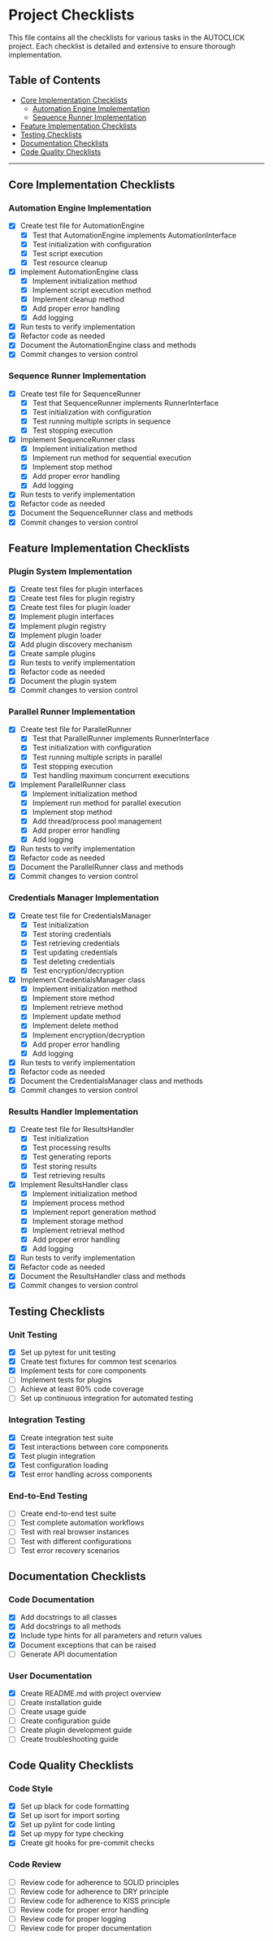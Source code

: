 # Project Checklists

This file contains all the checklists for various tasks in the AUTOCLICK project. Each checklist is detailed and extensive to ensure thorough implementation.

## Table of Contents

- [Core Implementation Checklists](#core-implementation-checklists)
  - [Automation Engine Implementation](#automation-engine-implementation)
  - [Sequence Runner Implementation](#sequence-runner-implementation)
- [Feature Implementation Checklists](#feature-implementation-checklists)
- [Testing Checklists](#testing-checklists)
- [Documentation Checklists](#documentation-checklists)
- [Code Quality Checklists](#code-quality-checklists)

---

## Core Implementation Checklists

### Automation Engine Implementation

- [x] Create test file for AutomationEngine
  - [x] Test that AutomationEngine implements AutomationInterface
  - [x] Test initialization with configuration
  - [x] Test script execution
  - [x] Test resource cleanup
- [x] Implement AutomationEngine class
  - [x] Implement initialization method
  - [x] Implement script execution method
  - [x] Implement cleanup method
  - [x] Add proper error handling
  - [x] Add logging
- [x] Run tests to verify implementation
- [x] Refactor code as needed
- [x] Document the AutomationEngine class and methods
- [x] Commit changes to version control

### Sequence Runner Implementation

- [x] Create test file for SequenceRunner
  - [x] Test that SequenceRunner implements RunnerInterface
  - [x] Test initialization with configuration
  - [x] Test running multiple scripts in sequence
  - [x] Test stopping execution
- [x] Implement SequenceRunner class
  - [x] Implement initialization method
  - [x] Implement run method for sequential execution
  - [x] Implement stop method
  - [x] Add proper error handling
  - [x] Add logging
- [x] Run tests to verify implementation
- [x] Refactor code as needed
- [x] Document the SequenceRunner class and methods
- [x] Commit changes to version control

## Feature Implementation Checklists

### Plugin System Implementation

- [x] Create test files for plugin interfaces
- [x] Create test files for plugin registry
- [x] Create test files for plugin loader
- [x] Implement plugin interfaces
- [x] Implement plugin registry
- [x] Implement plugin loader
- [x] Add plugin discovery mechanism
- [x] Create sample plugins
- [x] Run tests to verify implementation
- [x] Refactor code as needed
- [x] Document the plugin system
- [x] Commit changes to version control

### Parallel Runner Implementation

- [x] Create test file for ParallelRunner
  - [x] Test that ParallelRunner implements RunnerInterface
  - [x] Test initialization with configuration
  - [x] Test running multiple scripts in parallel
  - [x] Test stopping execution
  - [x] Test handling maximum concurrent executions
- [x] Implement ParallelRunner class
  - [x] Implement initialization method
  - [x] Implement run method for parallel execution
  - [x] Implement stop method
  - [x] Add thread/process pool management
  - [x] Add proper error handling
  - [x] Add logging
- [x] Run tests to verify implementation
- [x] Refactor code as needed
- [x] Document the ParallelRunner class and methods
- [x] Commit changes to version control

### Credentials Manager Implementation

- [x] Create test file for CredentialsManager
  - [x] Test initialization
  - [x] Test storing credentials
  - [x] Test retrieving credentials
  - [x] Test updating credentials
  - [x] Test deleting credentials
  - [x] Test encryption/decryption
- [x] Implement CredentialsManager class
  - [x] Implement initialization method
  - [x] Implement store method
  - [x] Implement retrieve method
  - [x] Implement update method
  - [x] Implement delete method
  - [x] Implement encryption/decryption
  - [x] Add proper error handling
  - [x] Add logging
- [x] Run tests to verify implementation
- [x] Refactor code as needed
- [x] Document the CredentialsManager class and methods
- [x] Commit changes to version control

### Results Handler Implementation

- [x] Create test file for ResultsHandler
  - [x] Test initialization
  - [x] Test processing results
  - [x] Test generating reports
  - [x] Test storing results
  - [x] Test retrieving results
- [x] Implement ResultsHandler class
  - [x] Implement initialization method
  - [x] Implement process method
  - [x] Implement report generation method
  - [x] Implement storage method
  - [x] Implement retrieval method
  - [x] Add proper error handling
  - [x] Add logging
- [x] Run tests to verify implementation
- [x] Refactor code as needed
- [x] Document the ResultsHandler class and methods
- [x] Commit changes to version control

## Testing Checklists

### Unit Testing

- [x] Set up pytest for unit testing
- [x] Create test fixtures for common test scenarios
- [x] Implement tests for core components
- [ ] Implement tests for plugins
- [ ] Achieve at least 80% code coverage
- [ ] Set up continuous integration for automated testing

### Integration Testing

- [x] Create integration test suite
- [x] Test interactions between core components
- [x] Test plugin integration
- [x] Test configuration loading
- [x] Test error handling across components

### End-to-End Testing

- [ ] Create end-to-end test suite
- [ ] Test complete automation workflows
- [ ] Test with real browser instances
- [ ] Test with different configurations
- [ ] Test error recovery scenarios

## Documentation Checklists

### Code Documentation

- [x] Add docstrings to all classes
- [x] Add docstrings to all methods
- [x] Include type hints for all parameters and return values
- [x] Document exceptions that can be raised
- [ ] Generate API documentation

### User Documentation

- [x] Create README.md with project overview
- [ ] Create installation guide
- [ ] Create usage guide
- [ ] Create configuration guide
- [ ] Create plugin development guide
- [ ] Create troubleshooting guide

## Code Quality Checklists

### Code Style

- [x] Set up black for code formatting
- [x] Set up isort for import sorting
- [x] Set up pylint for code linting
- [x] Set up mypy for type checking
- [x] Create git hooks for pre-commit checks

### Code Review

- [ ] Review code for adherence to SOLID principles
- [ ] Review code for adherence to DRY principle
- [ ] Review code for adherence to KISS principle
- [ ] Review code for proper error handling
- [ ] Review code for proper logging
- [ ] Review code for proper documentation
